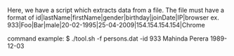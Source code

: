 Here, we have a script which extracts data from a file. The file must have a format of 
id|lastName|firstName|gender|birthday|joinDate|IP|browser
ex. 933|Foo|Bar|male|20-02-1995|25-04-2009|154.154.154.154|Chrome

command example: $ ./tool.sh -f persons.dat -id 933
                    Mahinda Perera 1989-12-03
